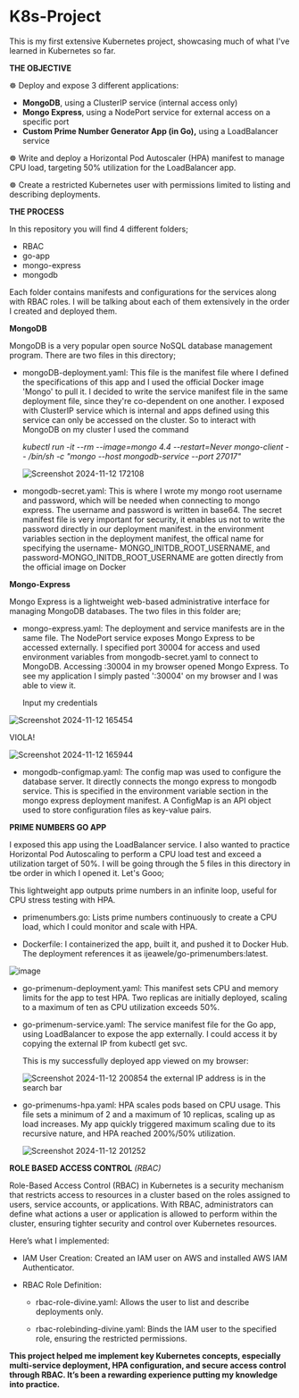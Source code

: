 # K8s-Project

This is my first extensive Kubernetes project, showcasing much of what I've learned in Kubernetes so far.

**THE OBJECTIVE**

☸️ Deploy and expose 3 different applications:

- **MongoDB**, using a ClusterIP service (internal access only)
- **Mongo Express**, using a NodePort service for external access on a specific port
- **Custom Prime Number Generator App (in Go),** using a LoadBalancer service

☸️ Write and deploy a Horizontal Pod Autoscaler (HPA) manifest to manage CPU load, targeting 50% utilization for the LoadBalancer app.

☸️ Create a restricted Kubernetes user with permissions limited to listing and describing deployments. 

**THE PROCESS**

In this repository you will find 4 different folders;
- RBAC
- go-app
- mongo-express
- mongodb

Each folder contains manifests and configurations for the services along with RBAC roles. I will be talking about each of them extensively in the order I created and deployed them.

**MongoDB**

MongoDB is a very popular open source NoSQL database management program. There are two files in this directory;
- mongoDB-deployment.yaml: This file is the manifest file where I defined the specifications of this app and I used the official Docker image 'Mongo' to pull it. I decided to write the service manifest file in the same deployment file, since they're co-dependent on one another. I exposed with ClusterIP service which is internal and apps defined using this service can only be accessed on the cluster. So to interact with MongoDB on my cluster I used the command

  _kubectl run -it --rm --image=mongo 4.4 --restart=Never mongo-client -- /bin/sh -c "mongo --host mongodb-service --port 27017"_

  ![Screenshot 2024-11-12 172108](https://github.com/user-attachments/assets/a0473f07-5b68-4755-a8a0-b2537abd0f27)

- mongodb-secret.yaml: This is where I wrote my mongo root username and password, which will be needed when connecting to mongo express. The username and password is written in base64. The secret manifest file is very important for security, it enables us not to write the password directly in our deployment manifest. in the environment variables section in the deployment manifest, the offical name for specifying the username- MONGO_INITDB_ROOT_USERNAME, and password-MONGO_INITDB_ROOT_USERNAME are gotten directly from the official image on Docker

**Mongo-Express**

Mongo Express is a lightweight web-based administrative interface for managing MongoDB databases. The two files in this folder are;

- mongo-express.yaml: The deployment and service manifests are in the same file. The NodePort service exposes Mongo Express to be accessed externally. I specified port 30004 for access and used environment variables from mongodb-secret.yaml to connect to MongoDB. Accessing <my-node-ip>:30004 in my browser opened Mongo Express. To see my application I simply pasted '<my-node-ip>:30004' on my browser and I was able to view it.

  Input my credentials
  
![Screenshot 2024-11-12 165454](https://github.com/user-attachments/assets/0c418a52-f39c-4841-ab12-d8150193ace7)

  VIOLA!
  
![Screenshot 2024-11-12 165944](https://github.com/user-attachments/assets/204f29c3-0e8e-4e96-8476-5fb958135727)

- mongodb-configmap.yaml: The config map was used to configure the database server. It directly connects the mongo express to mongodb service. This is specified in the environment variable section in the mongo express deployment manifest. A ConfigMap is an API object used to store configuration files as key-value pairs.

**PRIME NUMBERS GO APP** 

I exposed this app using the LoadBalancer service. I also wanted to practice Horizontal Pod Autoscaling to perform a CPU load test and exceed a utilization target of 50%. I will be going through the 5 files in this directory in tbe order in which I opened it. Let's Gooo;

This lightweight app outputs prime numbers in an infinite loop, useful for CPU stress testing with HPA.

- primenumbers.go: Lists prime numbers continuously to create a CPU load, which I could monitor and scale with HPA.

- Dockerfile: I containerized the app, built it, and pushed it to Docker Hub. The deployment references it as ijeawele/go-primenumbers:latest.

 ![image](https://github.com/user-attachments/assets/4cce7b36-218e-4994-b1d5-bfedf90790b1)
  

- go-primenum-deployment.yaml: This manifest sets CPU and memory limits for the app to test HPA. Two replicas are initially deployed, scaling to a maximum of ten as CPU utilization exceeds 50%.

- go-primenum-service.yaml: The service manifest file for the Go app, using LoadBalancer to expose the app externally. I could access it by copying the external IP from kubectl get svc.

   This is my successfully deployed app viewed on my browser:
  
  ![Screenshot 2024-11-12 200854](https://github.com/user-attachments/assets/a4eacd40-c0ac-4258-bf49-3dc64299485d)
                                              the external IP address is in the search bar

- go-primenums-hpa.yaml: HPA scales pods based on CPU usage. This file sets a minimum of 2 and a maximum of 10 replicas, scaling up as load increases. My app quickly triggered maximum scaling due to its recursive nature, and HPA reached 200%/50% utilization.

  ![Screenshot 2024-11-12 201252](https://github.com/user-attachments/assets/d2d606e1-0e22-44ef-bd0c-512aa9ec7dff)

**ROLE BASED ACCESS CONTROL** *(RBAC)*

Role-Based Access Control (RBAC) in Kubernetes is a security mechanism that restricts access to resources in a cluster based on the roles assigned to users, service accounts, or applications. With RBAC, administrators can define what actions a user or application is allowed to perform within the cluster, ensuring tighter security and control over Kubernetes resources. 

 Here’s what I implemented:

- IAM User Creation: Created an IAM user on AWS and installed AWS IAM Authenticator.

- RBAC Role Definition:
  
  - rbac-role-divine.yaml: Allows the user to list and describe deployments only.
    
  - rbac-rolebinding-divine.yaml: Binds the IAM user to the specified role, ensuring the restricted permissions.

  
**This project helped me implement key Kubernetes concepts, especially multi-service deployment, HPA configuration, and secure access control through RBAC. It’s been a rewarding experience putting my knowledge into practice.**
  
